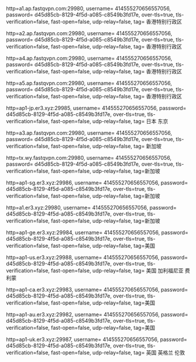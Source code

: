http=a1.ap.fastqvpn.com:29980, username= 414555270656557056, password= d45d85cb-8129-4f5d-a085-c8549b3fd17e, over-tls=true, tls-verification=false, fast-open=false, udp-relay=false, tag= 香港特别行政区

http=a2.ap.fastqvpn.com:29980, username= 414555270656557056, password= d45d85cb-8129-4f5d-a085-c8549b3fd17e, over-tls=true, tls-verification=false, fast-open=false, udp-relay=false, tag= 香港特别行政区

http=a4.ap.fastqvpn.com:29980, username= 414555270656557056, password= d45d85cb-8129-4f5d-a085-c8549b3fd17e, over-tls=true, tls-verification=false, fast-open=false, udp-relay=false, tag= 香港特别行政区

http=a5.ap.fastqvpn.com:29980, username= 414555270656557056, password= d45d85cb-8129-4f5d-a085-c8549b3fd17e, over-tls=true, tls-verification=false, fast-open=false, udp-relay=false, tag= 香港特别行政区

http=ap1-jp.er3.xyz:29985, username= 414555270656557056, password= d45d85cb-8129-4f5d-a085-c8549b3fd17e, over-tls=true, tls-verification=false, fast-open=false, udp-relay=false, tag= 日本 东京

http=a3.ap.fastqvpn.com:29980, username= 414555270656557056, password= d45d85cb-8129-4f5d-a085-c8549b3fd17e, over-tls=true, tls-verification=false, fast-open=false, udp-relay=false, tag= 新加坡

http=tx.wy.fastqvpn.com:29980, username= 414555270656557056, password= d45d85cb-8129-4f5d-a085-c8549b3fd17e, over-tls=true, tls-verification=false, fast-open=false, udp-relay=false, tag=新加坡

http=ap1-sg.er3.xyz:29986, username= 414555270656557056, password= d45d85cb-8129-4f5d-a085-c8549b3fd17e, over-tls=true, tls-verification=false, fast-open=false, udp-relay=false, tag=新加坡

http=a1.er3.xyz:29980, username= 414555270656557056, password= d45d85cb-8129-4f5d-a085-c8549b3fd17e, over-tls=true, tls-verification=false, fast-open=false, udp-relay=false, tag=新加坡

http=ap1-ge.er3.xyz:29984, username= 414555270656557056, password= d45d85cb-8129-4f5d-a085-c8549b3fd17e, over-tls=true, tls-verification=false, fast-open=false, udp-relay=false, tag=美国

http=ap1-us.er3.xyz:29988, username= 414555270656557056, password= d45d85cb-8129-4f5d-a085-c8549b3fd17e, over-tls=true, tls-verification=false, fast-open=false, udp-relay=false, tag= 美国 加利福尼亚 费利蒙

http=ap1-ca.er3.xyz:29983, username= 414555270656557056, password= d45d85cb-8129-4f5d-a085-c8549b3fd17e, over-tls=true, tls-verification=false, fast-open=false, udp-relay=false, tag=美国

http=ap1-au.er3.xyz:29982, username= 414555270656557056, password= d45d85cb-8129-4f5d-a085-c8549b3fd17e, over-tls=true, tls-verification=false, fast-open=false, udp-relay=false, tag=美国

http=ap1-uk.er3.xyz:29987, username= 414555270656557056, password= d45d85cb-8129-4f5d-a085-c8549b3fd17e, over-tls=true, tls-verification=false, fast-open=false, udp-relay=false, tag= 英国 英格兰 伦敦
